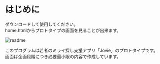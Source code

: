 # はじめに
ダウンロードして使用してください。  
home.htmlからプロトタイプの画面を見ることが出来ます。  

![readme](https://user-images.githubusercontent.com/69189773/144993733-c0684282-1d68-4994-83f1-a142b3d42085.png)


このプログラムは若者のミライ探し支援アプリ「Jovie」のプロトタイプです。  
画面は企画段階につき必要最小限の内容で作成しています。
